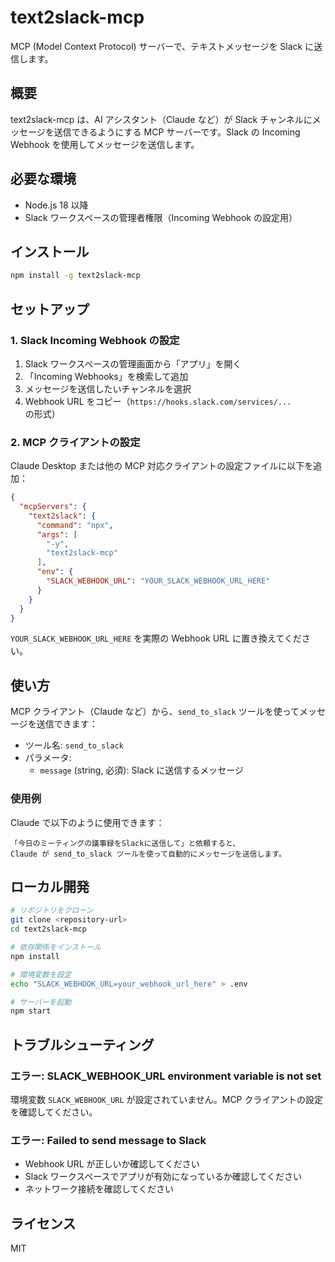 # text2slack-mcp

MCP (Model Context Protocol) サーバーで、テキストメッセージを Slack に送信します。

## 概要

text2slack-mcp は、AI アシスタント（Claude など）が Slack チャンネルにメッセージを送信できるようにする MCP サーバーです。Slack の Incoming Webhook を使用してメッセージを送信します。

## 必要な環境

- Node.js 18 以降
- Slack ワークスペースの管理者権限（Incoming Webhook の設定用）

## インストール

```bash
npm install -g text2slack-mcp
```

## セットアップ

### 1. Slack Incoming Webhook の設定

1. Slack ワークスペースの管理画面から「アプリ」を開く
2. 「Incoming Webhooks」を検索して追加
3. メッセージを送信したいチャンネルを選択
4. Webhook URL をコピー（`https://hooks.slack.com/services/...` の形式）

### 2. MCP クライアントの設定

Claude Desktop または他の MCP 対応クライアントの設定ファイルに以下を追加：

```json
{
  "mcpServers": {
    "text2slack": {
      "command": "npx",
      "args": [
        "-y",
        "text2slack-mcp"
      ],
      "env": {
        "SLACK_WEBHOOK_URL": "YOUR_SLACK_WEBHOOK_URL_HERE"
      }
    }
  }
}
```

`YOUR_SLACK_WEBHOOK_URL_HERE` を実際の Webhook URL に置き換えてください。

## 使い方

MCP クライアント（Claude など）から、`send_to_slack` ツールを使ってメッセージを送信できます：

- ツール名: `send_to_slack`
- パラメータ:
  - `message` (string, 必須): Slack に送信するメッセージ

### 使用例

Claude で以下のように使用できます：

```
「今日のミーティングの議事録をSlackに送信して」と依頼すると、
Claude が send_to_slack ツールを使って自動的にメッセージを送信します。
```

## ローカル開発

```bash
# リポジトリをクローン
git clone <repository-url>
cd text2slack-mcp

# 依存関係をインストール
npm install

# 環境変数を設定
echo "SLACK_WEBHOOK_URL=your_webhook_url_here" > .env

# サーバーを起動
npm start
```

## トラブルシューティング

### エラー: SLACK_WEBHOOK_URL environment variable is not set

環境変数 `SLACK_WEBHOOK_URL` が設定されていません。MCP クライアントの設定を確認してください。

### エラー: Failed to send message to Slack

- Webhook URL が正しいか確認してください
- Slack ワークスペースでアプリが有効になっているか確認してください
- ネットワーク接続を確認してください

## ライセンス

MIT